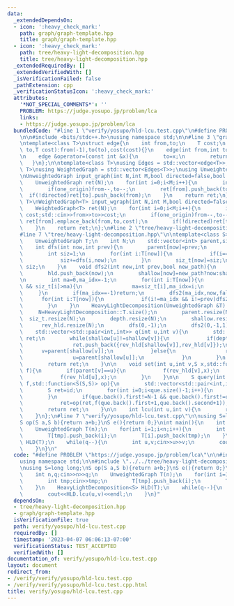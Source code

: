 ```yaml
---
data:
  _extendedDependsOn:
  - icon: ':heavy_check_mark:'
    path: graph/graph-template.hpp
    title: graph/graph-template.hpp
  - icon: ':heavy_check_mark:'
    path: tree/heavy-light-decomposition.hpp
    title: tree/heavy-light-decomposition.hpp
  _extendedRequiredBy: []
  _extendedVerifiedWith: []
  _isVerificationFailed: false
  _pathExtension: cpp
  _verificationStatusIcon: ':heavy_check_mark:'
  attributes:
    '*NOT_SPECIAL_COMMENTS*': ''
    PROBLEM: https://judge.yosupo.jp/problem/lca
    links:
    - https://judge.yosupo.jp/problem/lca
  bundledCode: "#line 1 \"verify/yosupo/hld-lcu.test.cpp\"\n#define PROBLEM \"https://judge.yosupo.jp/problem/lca\"\
    \n\n#include <bits/stdc++.h>\nusing namespace std;\n\n#line 3 \"graph/graph-template.hpp\"\
    \ntemplate<class T>\nstruct edge{\n    int from,to;\n    T cost;\n    \n    edge(int\
    \ to,T cost):from(-1),to(to),cost(cost){}\n    edge(int from,int to,T cost):from(from),to(to),cost(cost){}\n\
    \n    edge &operator=(const int &x){\n        to=x;\n        return *this;\n \
    \   }\n};\n\ntemplate<class T>\nusing Edges = std::vector<edge<T>>;\n\ntemplate<class\
    \ T>\nusing WeightedGraph = std::vector<Edges<T>>;\nusing UnweightedGraph = std::vector<std::vector<int>>;\n\
    \nUnweightedGraph input_graph(int N,int M,bool directed=false,bool one_origin=true){\n\
    \    UnweightedGraph ret(N);\n    for(int i=0;i<M;i++){\n        int from,to;std::cin>>from>>to;\n\
    \        if(one_origin)from--,to--;\n        ret[from].push_back(to);\n      \
    \  if(!directed)ret[to].push_back(from);\n    }\n    return ret;\n};\n\ntemplate<class\
    \ T>\nWeightedGraph<T> input_wgraph(int N,int M,bool directed=false,bool one_origin=true){\n\
    \    WeightedGraph<T> ret(N);\n    for(int i=0;i<M;i++){\n        int from,to;T\
    \ cost;std::cin>>from>>to>>cost;\n        if(one_origin)from--,to--;\n       \
    \ ret[from].emplace_back(from,to,cost);\n        if(!directed)ret[to].emplace_back(to,from,cost);\n\
    \    }\n    return ret;\n};\n#line 2 \"tree/heavy-light-decomposition.hpp\"\n\n\
    #line 7 \"tree/heavy-light-decomposition.hpp\"\n\ntemplate<class S>\nstruct HeavyLightDecomposition{\n\
    \    UnweightedGraph T;\n    int N;\n    std::vector<int> parent,siz_t,depth,shallow,hld,rev_hld;\n\
    \    int dfs(int now,int prev){\n        parent[now]=prev;\n        depth[now]=prev!=-1?depth[prev]+1:0;\n\
    \        int siz=1;\n        for(int i:T[now]){\n            if(i==prev)continue;\n\
    \            siz+=dfs(i,now);\n        }\n        siz_t[now]=siz;\n        return\
    \ siz;\n    }\n    void dfs2(int now,int prev,bool new_path){\n        rev_hld[now]=hld.size();\n\
    \        hld.push_back(now);\n        shallow[now]=new_path?now:shallow[prev];\n\
    \n        int ma=0,ma_idx=-1;\n        for(int i:T[now]){\n            if(i!=prev\
    \ && siz_t[i]>ma){\n                ma=siz_t[i],ma_idx=i;\n            }\n   \
    \     }\n        if(ma_idx==-1)return;\n        dfs2(ma_idx,now,false);\n\n  \
    \      for(int i:T[now]){\n            if(i!=ma_idx && i!=prev)dfs2(i,now,true);\n\
    \        }\n    }\n    HeavyLightDecomposition(UnweightedGraph &T):T(T){\n   \
    \     N=HeavyLightDecomposition::T.size();\n        parent.resize(N);\n      \
    \  siz_t.resize(N);\n        depth.resize(N);\n        shallow.resize(N);\n  \
    \      rev_hld.resize(N);\n        dfs(0,-1);\n        dfs2(0,-1,1);\n    }\n\n\
    \    std::vector<std::pair<int,int>> q(int u,int v){\n        std::vector<std::pair<int,int>>\
    \ ret;\n        while(shallow[u]!=shallow[v]){\n            if(depth[shallow[u]]<=depth[shallow[v]]){\n\
    \                ret.push_back({rev_hld[shallow[v]],rev_hld[v]});\n          \
    \      v=parent[shallow[v]];\n            }else{\n                ret.push_back({rev_hld[shallow[u]],rev_hld[u]});\n\
    \                u=parent[shallow[u]];\n            }\n        }\n        ret.push_back({std::min(rev_hld[u],rev_hld[v]),std::max(rev_hld[u],rev_hld[v])});\n\
    \        return ret;\n    }\n\n    void set(int u,int v,S x,std::function<void(int,int)>\
    \ f){\n        if(parent[v]==u){\n            f(rev_hld[v],x);\n        }else{\n\
    \            f(rev_hld[u],x);\n        }\n    }\n\n    S query(int u,int v,S id,std::function<S(int,int)>\
    \ f,std::function<S(S,S)> op){\n        std::vector<std::pair<int,int>> que=q(u,v);\n\
    \        S ret=id;\n        for(int i=0;i<que.size()-1;i++){\n            ret=op(ret,f(que[i].first,que[i].second+1));\n\
    \        }\n        if(que.back().first!=N-1 && que.back().first!=que.back().second){\n\
    \            ret=op(ret,f(que.back().first+1,que.back().second+1));\n        }\n\
    \        return ret;\n    }\n\n    int lcu(int u,int v){\n        return hld[q(u,v).back().first];\n\
    \    }\n};\n#line 7 \"verify/yosupo/hld-lcu.test.cpp\"\n\nusing S=long long;\n\
    S op(S a,S b){return a+b;}\nS e(){return 0;}\nint main(){\n    int n,q;cin>>n>>q;\n\
    \    UnweightedGraph T(n);\n    for(int i=1;i<n;i++){\n        int tmp;cin>>tmp;\n\
    \        T[tmp].push_back(i);\n        T[i].push_back(tmp);\n    }\n    HeavyLightDecomposition<S>\
    \ HLD(T);\n    while(q--){\n        int u,v;cin>>u>>v;\n        cout<<HLD.lcu(u,v)<<endl;\n\
    \    }\n}\n"
  code: "#define PROBLEM \"https://judge.yosupo.jp/problem/lca\"\n\n#include <bits/stdc++.h>\n\
    using namespace std;\n\n#include \"../../tree/heavy-light-decomposition.hpp\"\n\
    \nusing S=long long;\nS op(S a,S b){return a+b;}\nS e(){return 0;}\nint main(){\n\
    \    int n,q;cin>>n>>q;\n    UnweightedGraph T(n);\n    for(int i=1;i<n;i++){\n\
    \        int tmp;cin>>tmp;\n        T[tmp].push_back(i);\n        T[i].push_back(tmp);\n\
    \    }\n    HeavyLightDecomposition<S> HLD(T);\n    while(q--){\n        int u,v;cin>>u>>v;\n\
    \        cout<<HLD.lcu(u,v)<<endl;\n    }\n}"
  dependsOn:
  - tree/heavy-light-decomposition.hpp
  - graph/graph-template.hpp
  isVerificationFile: true
  path: verify/yosupo/hld-lcu.test.cpp
  requiredBy: []
  timestamp: '2023-04-07 06:06:13-07:00'
  verificationStatus: TEST_ACCEPTED
  verifiedWith: []
documentation_of: verify/yosupo/hld-lcu.test.cpp
layout: document
redirect_from:
- /verify/verify/yosupo/hld-lcu.test.cpp
- /verify/verify/yosupo/hld-lcu.test.cpp.html
title: verify/yosupo/hld-lcu.test.cpp
---
```


